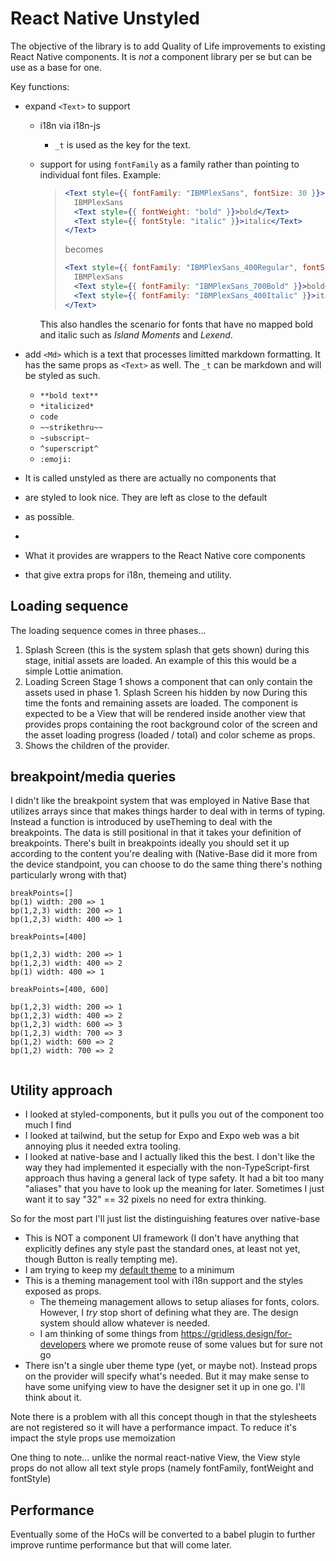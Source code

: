 # React Native Unstyled

The objective of the library is to add Quality of Life improvements to existing React Native components. It is _not_ a component library per se but can be use as a base for one.

Key functions:

- expand `<Text>` to support

  - i18n via i18n-js
    - `_t` is used as the key for the text.
  - support for using `fontFamily` as a family rather than pointing to individual font files. Example:

    > ```jsx
    > <Text style={{ fontFamily: "IBMPlexSans", fontSize: 30 }}>
    >   IBMPlexSans
    >   <Text style={{ fontWeight: "bold" }}>bold</Text>
    >   <Text style={{ fontStyle: "italic" }}>italic</Text>
    > </Text>
    > ```
    >
    > becomes
    >
    > ```jsx
    > <Text style={{ fontFamily: "IBMPlexSans_400Regular", fontSize: 30 }}>
    >   IBMPlexSans
    >   <Text style={{ fontFamily: "IBMPlexSans_700Bold" }}>bold</Text>
    >   <Text style={{ fontFamily: "IBMPlexSans_400Italic" }}>italic</Text>
    > </Text>
    > ```

    This also handles the scenario for fonts that have no mapped bold and italic such as _Island Moments_ and _Lexend_.

- add `<Md>` which is a text that processes limitted markdown formatting. It has the same props as `<Text>` as well. The `_t` can be markdown and will be styled as such.

  - `**bold text**`
  - `*italicized*`
  - `code`
  - `~~strikethru~~`
  - `~subscript~`
  - `^superscript^`
  - `:emoji:`

- It is called unstyled as there are actually no components that
- are styled to look nice. They are left as close to the default
- as possible.
-
- What it provides are wrappers to the React Native core components
- that give extra props for i18n, themeing and utility.

## Loading sequence

The loading sequence comes in three phases...

1. Splash Screen (this is the system splash that gets shown) during this stage, initial assets are loaded. An example of this this would be a simple Lottie animation.
2. Loading Screen Stage 1 shows a component that can only contain the assets used in phase 1. Splash Screen his hidden by now During this time the fonts and remaining assets are loaded. The component is expected to be a View that will be rendered inside another view that provides props containing the root background color of the screen and the asset loading progress (loaded / total) and color scheme as props.
3. Shows the children of the provider.

## breakpoint/media queries

I didn't like the breakpoint system that was employed in Native Base that utilizes arrays since that makes things harder to deal with in terms of typing.  Instead a function is introduced by useTheming to deal with the breakpoints.  The data is still positional in that it takes your definition of breakpoints.  There's built in breakpoints ideally you should set it up according to the 
content you're dealing with (Native-Base did it more from the device standpoint, you can choose to do the same thing there's nothing particularly wrong with that)

```tsx
breakPoints=[]
bp(1) width: 200 => 1
bp(1,2,3) width: 200 => 1
bp(1,2,3) width: 400 => 1

breakPoints=[400]

bp(1,2,3) width: 200 => 1
bp(1,2,3) width: 400 => 2
bp(1) width: 400 => 1

breakPoints=[400, 600]

bp(1,2,3) width: 200 => 1
bp(1,2,3) width: 400 => 2
bp(1,2,3) width: 600 => 3
bp(1,2,3) width: 700 => 3
bp(1,2) width: 600 => 2
bp(1,2) width: 700 => 2


```


## Utility approach

- I looked at styled-components, but it pulls you out of the component too much I find
- I looked at tailwind, but the setup for Expo and Expo web was a bit annoying plus it needed extra tooling.
- I looked at native-base and I actually liked this the best. I don't like the way they had implemented it especially with the non-TypeScript-first approach thus having a general lack of type safety. It had a bit too many "aliases" that you have to look up the meaning for later. Sometimes I just want it to say "32" == 32 pixels no need for extra thinking.

So for the most part I'll just list the distinguishing features over native-base

* This is NOT a component UI framework (I don't have anything that explicitly defines any style past the standard ones, at least not yet, though Button is really tempting me). 
* I am trying to keep my [default theme](https://docs.nativebase.io/default-theme) to a minimum
* This is a theming management tool with i18n support and the styles exposed as props.
    * The themeing management allows to setup aliases for fonts, colors.  However, I *try* stop short of defining what they are.  The design system should allow whatever is needed.
    * I am thinking of some things from https://gridless.design/for-developers where we promote reuse of some values but for sure not go 
* There isn't a single uber theme type (yet, or maybe not).  Instead props on the provider will specify what's needed.  But it may make sense to have some unifying view to have the designer set it up in one go.  I'll think about it.

Note there is a problem with all this concept though in that the stylesheets are not registered so it will have a performance impact.  To reduce it's impact the style props use memoization

One thing to note... unlike the normal react-native View, the View style props do not allow all text style props (namely fontFamily, fontWeight and fontStyle)

## Performance

Eventually some of the HoCs will be converted to a babel plugin to further improve runtime performance but that will come later.